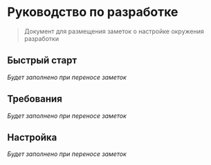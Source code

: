 # Руководство по разработке

> Документ для размещения заметок о настройке окружения разработки

## Быстрый старт

*Будет заполнено при переносе заметок*

## Требования

*Будет заполнено при переносе заметок*

## Настройка

*Будет заполнено при переносе заметок*